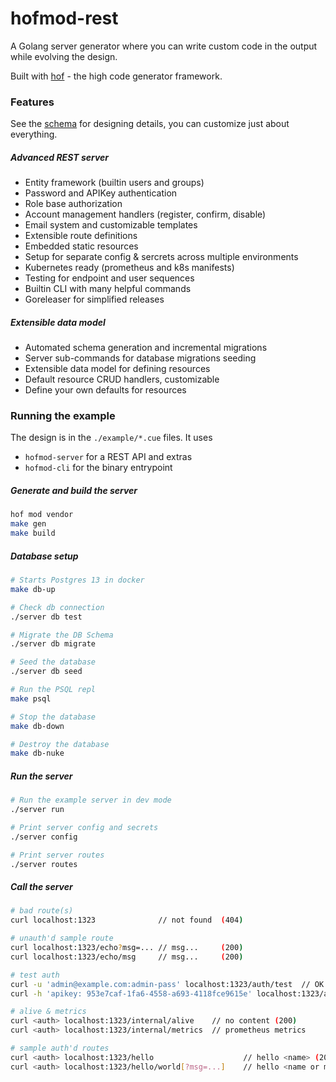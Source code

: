 # hofmod-rest

A Golang server generator where you can write
custom code in the output while evolving the design.

Built with [hof](https://github.com/hofstadter-io/hof) - the high code generator framework.

### Features

See the [schema](./schema) for designing details,
you can customize just about everything.

##### Advanced REST server

- Entity framework (builtin users and groups)
- Password and APIKey authentication
- Role base authorization
- Account management handlers (register, confirm, disable)
- Email system and customizable templates
- Extensible route definitions
- Embedded static resources
- Setup for separate config & sercrets across multiple environments
- Kubernetes ready (prometheus and k8s manifests)
- Testing for endpoint and user sequences
- Builtin CLI with many helpful commands
- Goreleaser for simplified releases

##### Extensible data model

- Automated schema generation and incremental migrations
- Server sub-commands for database migrations seeding
- Extensible data model for defining resources
- Default resource CRUD handlers, customizable
- Define your own defaults for resources

### Running the example

The design is in the `./example/*.cue` files.
It uses

- `hofmod-server` for a REST API and extras
- `hofmod-cli` for the binary entrypoint

##### Generate and build the server

```sh
hof mod vendor
make gen
make build
```

##### Database setup

```sh
# Starts Postgres 13 in docker
make db-up

# Check db connection
./server db test

# Migrate the DB Schema
./server db migrate

# Seed the database
./server db seed

# Run the PSQL repl
make psql

# Stop the database
make db-down

# Destroy the database
make db-nuke
```

##### Run the server

```sh
# Run the example server in dev mode
./server run

# Print server config and secrets
./server config

# Print server routes
./server routes
```

##### Call the server

```sh
# bad route(s)
curl localhost:1323              // not found  (404)

# unauth'd sample route
curl localhost:1323/echo?msg=... // msg...     (200)
curl localhost:1323/echo/msg     // msg...     (200)

# test auth
curl -u 'admin@example.com:admin-pass' localhost:1323/auth/test  // OK (200)
curl -h 'apikey: 953e7caf-1fa6-4558-a693-4118fce9615e' localhost:1323/auth/test  // OK (200)

# alive & metrics
curl <auth> localhost:1323/internal/alive    // no content (200)
curl <auth> localhost:1323/internal/metrics  // prometheus metrics

# sample auth'd routes
curl <auth> localhost:1323/hello                    // hello <name> (200)
curl <auth> localhost:1323/hello/world[?msg=...]    // hello <name or msg> (200)
```
